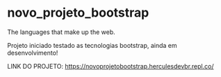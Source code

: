 # novo_projeto_bootstrap
The languages that make up the web.

Projeto iniciado testado as tecnologias bootstrap, ainda em desenvolvimento!

LINK DO PROJETO: https://novoprojetobootstrap.herculesdevbr.repl.co/
